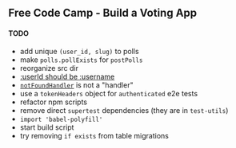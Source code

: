 Free Code Camp - Build a Voting App
----

#### TODO

- add unique `(user_id, slug)` to polls
- make `polls.pollExists` for `postPolls`
- reorganize src dir
- [:userId should be :username](https://github.com/thebearingedge/free-code-camp-voting-app/blob/master/src/api/unit/users-handlers.test.js#L18)
- [`notFoundHandler`](https://github.com/thebearingedge/free-code-camp-voting-app/blob/master/src/api/errors.js#L68) is not a "handler"
- use a `tokenHeaders` object for `authenticated` e2e tests
- refactor npm scripts
- remove direct `supertest` dependencies (they are in `test-utils`)
- `import 'babel-polyfill'`
- start build script
- try removing `if exists` from table migrations
